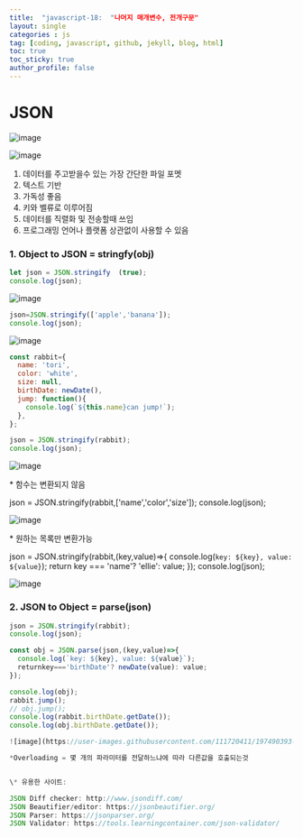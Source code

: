 ```yaml
---
title:  "javascript-18:  "나머지 매개변수, 전개구문"
layout: single
categories : js
tag: [coding, javascript, github, jekyll, blog, html]
toc: true
toc_sticky: true
author_profile: false
---
```


# JSON

![image](https://user-images.githubusercontent.com/111720411/197487845-dae2fca3-16be-4206-829b-6a43882486dc.png)

![image](https://user-images.githubusercontent.com/111720411/197487856-ed66851f-d70e-4920-baf7-c1d64697e181.png)

1. 데이터를 주고받을수 있는 가장 간단한 파일 포멧
2. 텍스트 기반
3. 가독성 좋음
4. 키와 벨류로 이루어짐
5. 데이터를 직렬화 및 전송할때 쓰임
6. 프로그래밍 언어나 플랫폼 상관없이 사용할 수 있음


### 1. Object to JSON = stringfy(obj)

```js
let json = JSON.stringify  (true);
console.log(json);
```

![image](https://user-images.githubusercontent.com/111720411/197489721-bf0531e3-96e4-43e8-a280-52a36baabafb.png)


```js
json=JSON.stringify(['apple','banana']);
console.log(json);
```

![image](https://user-images.githubusercontent.com/111720411/197489783-60dccc80-b0a3-48be-acf3-f1e704c7f245.png)

```js
const rabbit={
  name: 'tori',
  color: 'white',
  size: null,
  birthDate: newDate(),
  jump: function(){
    console.log(`${this.name}can jump!`);
  },
};

json = JSON.stringify(rabbit);
console.log(json);
```

![image](https://user-images.githubusercontent.com/111720411/197489957-bf245b60-4273-40f5-b92a-4b318670ccbe.png)

\* 함수는 변환되지 않음



json = JSON.stringify(rabbit,['name','color','size']);
console.log(json);

![image](https://user-images.githubusercontent.com/111720411/197490014-7a0d023b-c803-4ff9-b2d9-d7f2196631fb.png)

\* 원하는 목록만 변환가능


json = JSON.stringify(rabbit,(key,value)=>{
  console.log(`key: ${key}, value: ${value}`);
  return key === 'name'? 'ellie': value;
});
console.log(json);

![image](https://user-images.githubusercontent.com/111720411/197490073-252acc2a-59c4-476f-a04d-ac68b912dfa0.png)


### 2. JSON to Object = parse(json)

```js
json = JSON.stringify(rabbit);
console.log(json);

const obj = JSON.parse(json,(key,value)=>{
  console.log(`key: ${key}, value: ${value}`);
  returnkey==='birthDate'? newDate(value): value;
});

console.log(obj);
rabbit.jump();
// obj.jump();
console.log(rabbit.birthDate.getDate());
console.log(obj.birthDate.getDate());

![image](https://user-images.githubusercontent.com/111720411/197490393-dae48ec8-bd54-4ceb-b4e2-c86d23a8ef69.png)

*Overloading = 몇 개의 파라미터를 전달하느냐에 따라 다른값을 호출되는것


\* 유용한 사이트: 

JSON Diff checker: http://www.jsondiff.com/
JSON Beautifier/editor: https://jsonbeautifier.org/
JSON Parser: https://jsonparser.org/
JSON Validator: https://tools.learningcontainer.com/json-validator/

